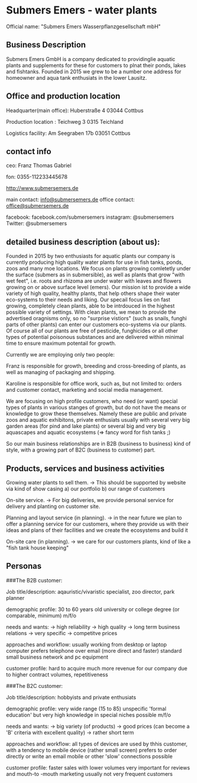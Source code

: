 # Submers Emers - water plants

Official name: "Submers Emers Wasserpflanzgesellschaft mbH"

## Business Description

Submers Emers GmbH is a company dedicated to providinglie aquatic plants and supplements for these for customers to plnat their ponds, lakes and fishtanks. Founded in 2015 we grew to be a number one address for homeowner and aqua tank enthusiats in the lower Lausitz. 

## Office and production location

Headquarter(main office):   Huberstraße 4 03044 Cottbus

Production location :       Teichweg 3 0315 Teichland

Logistics facility:         Am Seegraben 17b 03051 Cottbus

## contact info

ceo: Franz Thomas Gabriel

fon: 0355-112233445678

http://www.submersemers.de

main contact: info@submersemers.de
office contact: office@submersemers.de

facebook:   facebook.com/submersemers
instagram:  @submersemers
Twitter:    @submersemers

## detailed business description (about us):

Founded in 2015 by two enthusiasts for aquatic plants our company is currently producing high quality water plants for use in fish tanks, ponds, zoos and many moe locations. We focus on plants growing comletetly under the surface (submers as in submersible), as well as plants that grow "with wet feet", i.e. roots and rhizoma are under water with leaves and flowers growing on or above surface level (emers).
Our mission ist to provide a wide variety of high quality, healthy plants, that help others shape their water eco-systems to their needs and liking. Our specail focus lies on fast growing, completely clean plants, able to be intrdouced in the highest possible variety of settings. With clean plants, we mean to provide the advertised oragnisms only, so no "surprise vistiors" (such as snails, funghi parts of other plants) can enter our customers eco-systems via our plants.
Of course all of our plants are free of pesticide, funghicides or all other types of potential poisonous substances and are delivered within minimal time to ensure maximum potentail for growth.

Currently we are employing only two people:

Franz is responsible for growth, breeding and cross-breeding of plants, as well as managing of packaging and shipping.

Karoline is responsible for office work, such as, but not limited to: orders and customer contact, marketing and social media management. 


We are focusing on high profile customers, who need (or want) special types of plants in various stanges of growth, but do not have the means or knowledge to grow these themselves. Namely these are public and private zoos and aquatic exhibitons, private enthusiats usually with several very big garden areas (for pind and lake plants) or several big and very big aquascapes and aquatic ecosystems (=> fancy word for fish tanks ;)

So our main business relationships are in B2B (business to business) kind of style, with a growing part of B2C (business to customer) part.

## Products, services and business activities

Growing water plants to sell them. -> This should be supported by website via kind of show casing a) our portfolio b) our range of customers

On-site service. -> For big deliveries, we provide personal service for delivery and planting on customer site.

Planning and layout service (in planning). -> in the near future we plan to offer a planning service for our customers, where they provide us with their ideas and plans of their facilities and we create the ecosystems and build it

On-site care (in planning). -> we care for our customers plants, kind of like a "fish tank house keeping"

## Personas

###The B2B customer:

Job title/description:  aqauristic/vivaristic specialist, zoo director, park planner

demographic profile:    30 to 60 years old
                        university or college degree (or comparable, minimum)
                        m/f/o

needs and wants:        -> high reliability 
                        -> high quality 
                        -> long term business relations
                        -> very specific
                        -> competitve prices
                    
approaches and workflow:  usually working from desktop or laptop computer
                          prefers telephone over email (more direct and faster)
                          standard small business network and pc equipment
                          
customer profile:       hard to acquire
                        much more revenue for our company due to higher contract volumes, repetitiveness
                        
                        
###The B2C customer:

Job title/description: hobbyists and private enthusiats

demographic profile:   very wide range (15 to 85)
                       unspecific 'formal education' but very high knowledge in special niches possible
                       m/f/o
                      
needs and wants:        -> big variety (of products)
                        -> good prices (can become a 'B' criteria with excellent quality)
                        -> rather short term
                        
approaches and workflow: all types of devices are used by thhis customer,
                         with a tendency to mobile device (rather small screen)
                         prefers to order directly or write an email
                         mobile or other 'slow' connections possible
                         
customer profile:       faster sales with lower volumes
                        very important for reviews and mouth-to -mouth marketing
                        usually not very frequent customers

